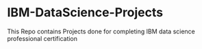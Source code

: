 # IBM-DataScience-Projects
This Repo contains Projects done for completing IBM data science professional certification
